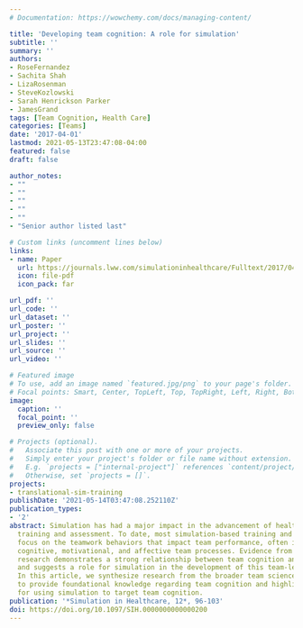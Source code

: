 ```yaml
---
# Documentation: https://wowchemy.com/docs/managing-content/

title: 'Developing team cognition: A role for simulation'
subtitle: ''
summary: ''
authors:
- RoseFernandez
- Sachita Shah
- LizaRosenman
- SteveKozlowski
- Sarah Henrickson Parker
- JamesGrand
tags: [Team Cognition, Health Care]
categories: [Teams]
date: '2017-04-01'
lastmod: 2021-05-13T23:47:08-04:00
featured: false
draft: false

author_notes:
- ""
- ""
- ""
- ""
- ""
- "Senior author listed last"

# Custom links (uncomment lines below)
links:
- name: Paper
  url: https://journals.lww.com/simulationinhealthcare/Fulltext/2017/04000/Developing_Team_Cognition__A_Role_for_Simulation.6.aspx
  icon: file-pdf
  icon_pack: far

url_pdf: ''
url_code: ''
url_dataset: ''
url_poster: ''
url_project: ''
url_slides: ''
url_source: ''
url_video: ''

# Featured image
# To use, add an image named `featured.jpg/png` to your page's folder.
# Focal points: Smart, Center, TopLeft, Top, TopRight, Left, Right, BottomLeft, Bottom, BottomRight.
image:
  caption: ''
  focal_point: ''
  preview_only: false

# Projects (optional).
#   Associate this post with one or more of your projects.
#   Simply enter your project's folder or file name without extension.
#   E.g. `projects = ["internal-project"]` references `content/project/deep-learning/index.md`.
#   Otherwise, set `projects = []`.
projects:
- translational-sim-training
publishDate: '2021-05-14T03:47:08.252110Z'
publication_types:
- '2'
abstract: Simulation has had a major impact in the advancement of healthcare team
  training and assessment. To date, most simulation-based training and assessments
  focus on the teamwork behaviors that impact team performance, often ignoring critical
  cognitive, motivational, and affective team processes. Evidence from team science
  research demonstrates a strong relationship between team cognition and team performance
  and suggests a role for simulation in the development of this team-level construct.
  In this article, we synthesize research from the broader team science literature
  to provide foundational knowledge regarding team cognition and highlight best practices
  for using simulation to target team cognition.
publication: '*Simulation in Healthcare, 12*, 96-103'
doi: https://doi.org/10.1097/SIH.0000000000000200
---
```


